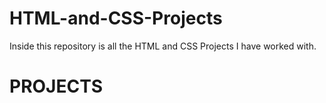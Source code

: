 # HTML-and-CSS-Projects

Inside this repository is all the HTML and CSS Projects I have worked with.

# PROJECTS

